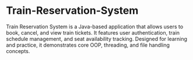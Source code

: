 # Train-Reservation-System
Train Reservation System is a Java-based application that allows users to book, cancel, and view train tickets. It features user authentication, train schedule management, and seat availability tracking. Designed for learning and practice, it demonstrates core OOP, threading, and file handling concepts.
